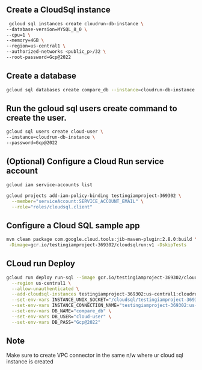 
## Create a CloudSql instance 
```bash
 gcloud sql instances create cloudrun-db-instance \
--database-version=MYSQL_8_0 \
--cpu=1 \
--memory=4GB \
--region=us-central1 \
--authorized-networks <public_p>/32 \
--root-password=Gcp@2022
```


## Create a database 
```bash
gcloud sql databases create compare_db --instance=cloudrun-db-instance
```

## Run the gcloud sql users create command to create the user.
```bash
gcloud sql users create cloud-user \
--instance=cloudrun-db-instance \
--password=Gcp@2022
```

## (Optional) Configure a Cloud Run service account
```bash
gcloud iam service-accounts list

gcloud projects add-iam-policy-binding testingiamproject-369302 \
  --member="serviceAccount:SERVICE_ACCOUNT_EMAIL" \
  --role="roles/cloudsql.client"
```

## Configure a Cloud SQL sample app
```bash
mvn clean package com.google.cloud.tools:jib-maven-plugin:2.8.0:build \
 -Dimage=gcr.io/testingiamproject-369302/cloudsqlrun:v1 -DskipTests
```


## CLoud run Deploy
```bash
gcloud run deploy run-sql --image gcr.io/testingiamproject-369302/cloudsqlrun:v1 \
  --region us-central1 \
  --allow-unauthenticated \
  --add-cloudsql-instances testingiamproject-369302:us-central1:cloudrun-db-instance \
  --set-env-vars INSTANCE_UNIX_SOCKET="/cloudsql/testingiamproject-369302:us-central1:cloudrun-db-instance" \
  --set-env-vars INSTANCE_CONNECTION_NAME="testingiamproject-369302:us-central1:cloudrun-db-instance" \
  --set-env-vars DB_NAME="compare_db" \
  --set-env-vars DB_USER="cloud-user" \
  --set-env-vars DB_PASS="Gcp@2022"
```

## Note
Make sure to create VPC connector in the same n/w where ur cloud sql instance is created 
